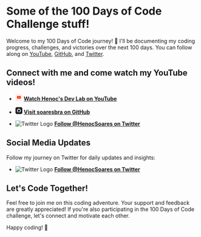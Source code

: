 # Some of the 100 Days of Code Challenge stuff!

Welcome to my 100 Days of Code journey! 🚀 I'll be documenting my coding progress, challenges, and victories over the next 100 days. You can follow along on [YouTube](https://www.youtube.com/@HenocSoares), [GitHub](https://github.com/soaresbra/100-days-of-code), and [Twitter](https://twitter.com/HenocSoares).

## Connect with me and come watch my YouTube videos!

- <img src="media/YouTube.png" alt="YouTube Logo" width="18"> [**Watch Henoc's Dev Lab on YouTube**](https://www.youtube.com/@HenocSoares)

- <img src="media/GitHub.png" alt="GitHub Logo" width="18"> [**Visit soaresbra on GitHub**](https://github.com/soaresbra)

- <img src="media/Twitter.avif" alt="Twitter Logo" width="18"> [**Follow @HenocSoares on Twitter**](https://twitter.com/HenocSoares)

## Social Media Updates

Follow my journey on Twitter for daily updates and insights:

- <img src="media/Twitter.avif" alt="Twitter Logo" width="18"> [**Follow @HenocSoares on Twitter**](https://twitter.com/HenocSoares)

## Let's Code Together!

Feel free to join me on this coding adventure. Your support and feedback are greatly appreciated! If you're also participating in the 100 Days of Code challenge, let's connect and motivate each other.

Happy coding! 🎉
